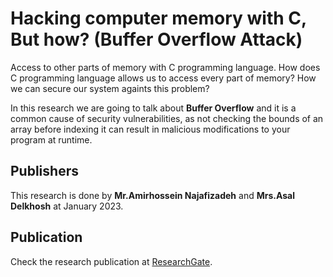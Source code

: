 # Hacking computer memory with C, But how? (Buffer Overflow Attack)

Access to other parts of memory with C programming language. How does C programming language allows us to
access every part of memory? How we can secure our system againts this problem?

In this research we are going to talk about **Buffer Overflow** and it is a common cause of security vulnerabilities, as not checking the bounds of an array before indexing it can result in malicious modifications to your program at runtime.

## Publishers

This research is done by **Mr.Amirhossein Najafizadeh** and **Mrs.Asal Delkhosh** at January 2023.

## Publication

Check the research publication at [ResearchGate](https://www.researchgate.net/publication/366878233_Hacking_computer_memory_with_C_Buffer_Overflow_Attack).

